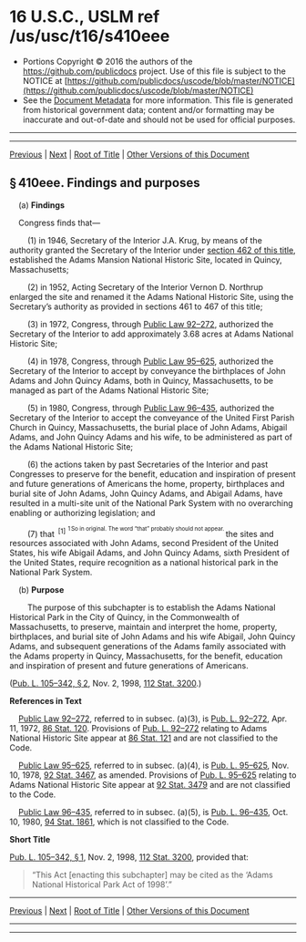 ---
---

# 16 U.S.C., USLM ref /us/usc/t16/s410eee

* Portions Copyright © 2016 the authors of the https://github.com/publicdocs project.
  Use of this file is subject to the NOTICE at [https://github.com/publicdocs/uscode/blob/master/NOTICE](https://github.com/publicdocs/uscode/blob/master/NOTICE)
* See the [Document Metadata](././../../../../..//README.md) for more information.
  This file is generated from historical government data; content and/or formatting may be inaccurate and out-of-date and should not be used for official purposes.

----------
----------

[Previous](./../../../../..//us/usc/t16/ch1/schLIX–CC/m__us_usc_t16_ch1_schLIX–CC.md) | [Next](./../../../../..//us/usc/t16/ch1/schLIX–CC/m__us_usc_t16_s410eee–1.md) | [Root of Title](./../../../../../) | [Other Versions of this Document](https://publicdocs.github.io/go/links?ns=uslm&ref=%2Fus%2Fusc%2Ft16%2Fs410eee)

## § 410eee. Findings and purposes

    (a) __Findings__ 

    Congress finds that—

        (1) in 1946, Secretary of the Interior J.A. Krug, by means of the authority granted the Secretary of the Interior under [section 462 of this title][/us/usc/t16/s462], established the Adams Mansion National Historic Site, located in Quincy, Massachusetts;

        (2) in 1952, Acting Secretary of the Interior Vernon D. Northrup enlarged the site and renamed it the Adams National Historic Site, using the Secretary’s authority as provided in sections 461 to 467 of this title;

        (3) in 1972, Congress, through [Public Law 92–272][/us/pl/92/272], authorized the Secretary of the Interior to add approximately 3.68 acres at Adams National Historic Site;

        (4) in 1978, Congress, through [Public Law 95–625][/us/pl/95/625], authorized the Secretary of the Interior to accept by conveyance the birthplaces of John Adams and John Quincy Adams, both in Quincy, Massachusetts, to be managed as part of the Adams National Historic Site;

        (5) in 1980, Congress, through [Public Law 96–435][/us/pl/96/435], authorized the Secretary of the Interior to accept the conveyance of the United First Parish Church in Quincy, Massachusetts, the burial place of John Adams, Abigail Adams, and John Quincy Adams and his wife, to be administered as part of the Adams National Historic Site;

        (6) the actions taken by past Secretaries of the Interior and past Congresses to preserve for the benefit, education and inspiration of present and future generations of Americans the home, property, birthplaces and burial site of John Adams, John Quincy Adams, and Abigail Adams, have resulted in a multi-site unit of the National Park System with no overarching enabling or authorizing legislation; and

        (7) that  <sup>\[1\]</sup>  <sup><sup> 1 So in original. The word “that” probably should not appear. </sup></sup>  the sites and resources associated with John Adams, second President of the United States, his wife Abigail Adams, and John Quincy Adams, sixth President of the United States, require recognition as a national historical park in the National Park System.

    (b) __Purpose__ 

        The purpose of this subchapter is to establish the Adams National Historical Park in the City of Quincy, in the Commonwealth of Massachusetts, to preserve, maintain and interpret the home, property, birthplaces, and burial site of John Adams and his wife Abigail, John Quincy Adams, and subsequent generations of the Adams family associated with the Adams property in Quincy, Massachusetts, for the benefit, education and inspiration of present and future generations of Americans.

([Pub. L. 105–342, § 2][/us/pl/105/342/s2], Nov. 2, 1998, [112 Stat. 3200][/us/stat/112/3200].)

 __References in Text__ 

    [Public Law 92–272][/us/pl/92/272], referred to in subsec. (a)(3), is [Pub. L. 92–272][/us/pl/92/272], Apr. 11, 1972, [86 Stat. 120][/us/stat/86/120]. Provisions of [Pub. L. 92–272][/us/pl/92/272] relating to Adams National Historic Site appear at [86 Stat. 121][/us/stat/86/121] and are not classified to the Code.

    [Public Law 95–625][/us/pl/95/625], referred to in subsec. (a)(4), is [Pub. L. 95–625][/us/pl/95/625], Nov. 10, 1978, [92 Stat. 3467][/us/stat/92/3467], as amended. Provisions of [Pub. L. 95–625][/us/pl/95/625] relating to Adams National Historic Site appear at [92 Stat. 3479][/us/stat/92/3479] and are not classified to the Code.

    [Public Law 96–435][/us/pl/96/435], referred to in subsec. (a)(5), is [Pub. L. 96–435][/us/pl/96/435], Oct. 10, 1980, [94 Stat. 1861][/us/stat/94/1861], which is not classified to the Code.

 __Short Title__ 

[Pub. L. 105–342, § 1][/us/pl/105/342/s1], Nov. 2, 1998, [112 Stat. 3200][/us/stat/112/3200], provided that: 

> “This Act \[enacting this subchapter\] may be cited as the ‘Adams National Historical Park Act of 1998’.”

----------

[Previous](./../../../../..//us/usc/t16/ch1/schLIX–CC/m__us_usc_t16_ch1_schLIX–CC.md) | [Next](./../../../../..//us/usc/t16/ch1/schLIX–CC/m__us_usc_t16_s410eee–1.md) | [Root of Title](./../../../../../) | [Other Versions of this Document](https://publicdocs.github.io/go/links?ns=uslm&ref=%2Fus%2Fusc%2Ft16%2Fs410eee)

----------
----------

[/us/usc/t16/s462]: https://publicdocs.github.io/go/links?ns=uslm&ref=%2Fus%2Fusc%2Ft16%2Fs462
[/us/pl/92/272]: https://publicdocs.github.io/go/links?ns=uslm&ref=%2Fus%2Fpl%2F92%2F272
[/us/pl/95/625]: https://publicdocs.github.io/go/links?ns=uslm&ref=%2Fus%2Fpl%2F95%2F625
[/us/pl/96/435]: https://publicdocs.github.io/go/links?ns=uslm&ref=%2Fus%2Fpl%2F96%2F435
[/us/pl/105/342/s2]: https://publicdocs.github.io/go/links?ns=uslm&ref=%2Fus%2Fpl%2F105%2F342%2Fs2
[/us/stat/112/3200]: https://publicdocs.github.io/go/links?ns=uslm&ref=%2Fus%2Fstat%2F112%2F3200
[/us/pl/92/272]: https://publicdocs.github.io/go/links?ns=uslm&ref=%2Fus%2Fpl%2F92%2F272
[/us/pl/92/272]: https://publicdocs.github.io/go/links?ns=uslm&ref=%2Fus%2Fpl%2F92%2F272
[/us/stat/86/120]: https://publicdocs.github.io/go/links?ns=uslm&ref=%2Fus%2Fstat%2F86%2F120
[/us/pl/92/272]: https://publicdocs.github.io/go/links?ns=uslm&ref=%2Fus%2Fpl%2F92%2F272
[/us/stat/86/121]: https://publicdocs.github.io/go/links?ns=uslm&ref=%2Fus%2Fstat%2F86%2F121
[/us/pl/95/625]: https://publicdocs.github.io/go/links?ns=uslm&ref=%2Fus%2Fpl%2F95%2F625
[/us/pl/95/625]: https://publicdocs.github.io/go/links?ns=uslm&ref=%2Fus%2Fpl%2F95%2F625
[/us/stat/92/3467]: https://publicdocs.github.io/go/links?ns=uslm&ref=%2Fus%2Fstat%2F92%2F3467
[/us/pl/95/625]: https://publicdocs.github.io/go/links?ns=uslm&ref=%2Fus%2Fpl%2F95%2F625
[/us/stat/92/3479]: https://publicdocs.github.io/go/links?ns=uslm&ref=%2Fus%2Fstat%2F92%2F3479
[/us/pl/96/435]: https://publicdocs.github.io/go/links?ns=uslm&ref=%2Fus%2Fpl%2F96%2F435
[/us/pl/96/435]: https://publicdocs.github.io/go/links?ns=uslm&ref=%2Fus%2Fpl%2F96%2F435
[/us/stat/94/1861]: https://publicdocs.github.io/go/links?ns=uslm&ref=%2Fus%2Fstat%2F94%2F1861
[/us/pl/105/342/s1]: https://publicdocs.github.io/go/links?ns=uslm&ref=%2Fus%2Fpl%2F105%2F342%2Fs1
[/us/stat/112/3200]: https://publicdocs.github.io/go/links?ns=uslm&ref=%2Fus%2Fstat%2F112%2F3200



